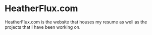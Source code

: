 # HeatherFlux.com

HeatherFlux.com is the website that houses my resume as well as the projects that I have been working on. 
